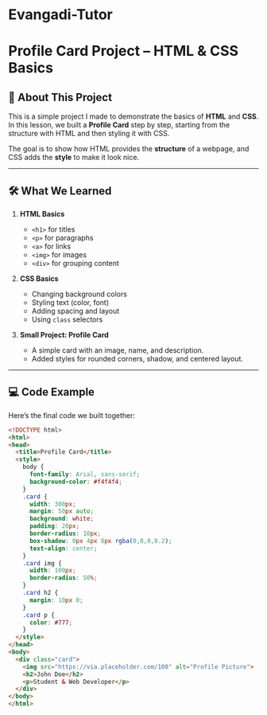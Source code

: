 # Evangadi-Tutor

# Profile Card Project – HTML & CSS Basics

## 📌 About This Project
This is a simple project I made to demonstrate the basics of **HTML** and **CSS**.  
In this lesson, we built a **Profile Card** step by step, starting from the structure with HTML and then styling it with CSS.  

The goal is to show how HTML provides the **structure** of a webpage, and CSS adds the **style** to make it look nice.

---

## 🛠 What We Learned
1. **HTML Basics**
   - `<h1>` for titles  
   - `<p>` for paragraphs  
   - `<a>` for links  
   - `<img>` for images  
   - `<div>` for grouping content  

2. **CSS Basics**
   - Changing background colors  
   - Styling text (color, font)  
   - Adding spacing and layout  
   - Using `class` selectors  

3. **Small Project: Profile Card**
   - A simple card with an image, name, and description.  
   - Added styles for rounded corners, shadow, and centered layout.  

---

## 💻 Code Example

Here’s the final code we built together:

```html
<!DOCTYPE html>
<html>
<head>
  <title>Profile Card</title>
  <style>
    body {
      font-family: Arial, sans-serif;
      background-color: #f4f4f4;
    }
    .card {
      width: 300px;
      margin: 50px auto;
      background: white;
      padding: 20px;
      border-radius: 10px;
      box-shadow: 0px 4px 8px rgba(0,0,0,0.2);
      text-align: center;
    }
    .card img {
      width: 100px;
      border-radius: 50%;
    }
    .card h2 {
      margin: 10px 0;
    }
    .card p {
      color: #777;
    }
  </style>
</head>
<body>
  <div class="card">
    <img src="https://via.placeholder.com/100" alt="Profile Picture">
    <h2>John Doe</h2>
    <p>Student & Web Developer</p>
  </div>
</body>
</html>

